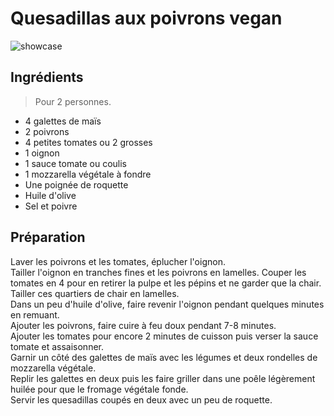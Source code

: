 # Quesadillas aux poivrons vegan

![showcase](http://patateetcornichon.fr/wp-content/uploads/2015/10/quesadillas-vegan-1.jpg)

## Ingrédients

> Pour 2 personnes.

* 4 galettes de maïs
* 2 poivrons
* 4 petites tomates ou 2 grosses
* 1 oignon
* 1 sauce tomate ou coulis
* 1 mozzarella végétale à fondre
* Une poignée de roquette
* Huile d'olive
* Sel et poivre

## Préparation

Laver les poivrons et les tomates, éplucher l'oignon.  
Tailler l'oignon en tranches fines et les poivrons en lamelles. Couper les tomates en 4 pour en retirer la pulpe et les pépins et ne garder que la chair. Tailler ces quartiers de chair en lamelles.  
Dans un peu d'huile d'olive, faire revenir l'oignon pendant quelques minutes en remuant.  
Ajouter les poivrons, faire cuire à feu doux pendant 7-8 minutes.  
Ajouter les tomates pour encore 2 minutes de cuisson puis verser la sauce tomate et assaisonner.  
Garnir un côté des galettes de maïs avec les légumes et deux rondelles de mozzarella végétale.  
Replir les galettes en deux puis les faire griller dans une poêle légèrement huilée pour que le fromage végétale fonde.  
Servir les quesadillas coupés en deux avec un peu de roquette.
